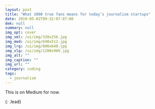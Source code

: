 ```yaml
---
layout: post
title: "What 1000 true fans means for today’s journalism startups"
date: 2019-05-02T09:32:07-07:00
dek: null
summary: null
img_opt: cover
img_sml: /ui/img/320x256.jpg
img_med: /ui/img/640x512.jpg
img_lrg: /ui/img/800x640.jpg
img_xlg: /ui/img/1200x960.jpg
img_alt: ""
img_caption: ""
img_url: ""
category: coding
tags: 
  - journalism
---
```


This is on Medium for now.

{: .lead}

